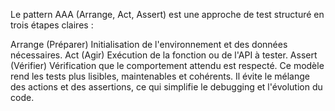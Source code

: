 Le pattern AAA (Arrange, Act, Assert) est une approche de test structuré en trois étapes claires :

Arrange (Préparer)
Initialisation de l'environnement et des données nécessaires.
Act (Agir)
Exécution de la fonction ou de l'API à tester.
Assert (Vérifier)
Vérification que le comportement attendu est respecté.
Ce modèle rend les tests plus lisibles, maintenables et cohérents. Il évite le mélange des actions et des assertions, ce qui simplifie le debugging et l'évolution du code.